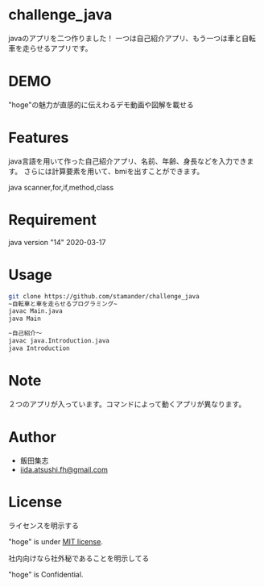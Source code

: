 # challenge_java

javaのアプリを二つ作りました！
一つは自己紹介アプリ、もう一つは車と自転車を走らせるアプリです。
 
# DEMO
 
"hoge"の魅力が直感的に伝えわるデモ動画や図解を載せる
 
# Features
 
java言語を用いて作った自己紹介アプリ、名前、年齢、身長などを入力できます。
さらには計算要素を用いて、bmiを出すことができます。

java scanner,for,if,method,class
 
# Requirement
 

 
java version "14" 2020-03-17
 


 
# Usage 

```bash
git clone https://github.com/stamander/challenge_java
~自転車と車を走らせるプログラミング~
javac Main.java
java Main

~自己紹介〜
javac java.Introduction.java
java Introduction
```
 
# Note
 
２つのアプリが入っています。コマンドによって動くアプリが異なります。
 
# Author
 

 
* 飯田集志
* iida.atsushi.fh@gmail.com
 
# License
ライセンスを明示する
 
"hoge" is under [MIT license](https://en.wikipedia.org/wiki/MIT_License).
 
社内向けなら社外秘であることを明示してる
 
"hoge" is Confidential.
